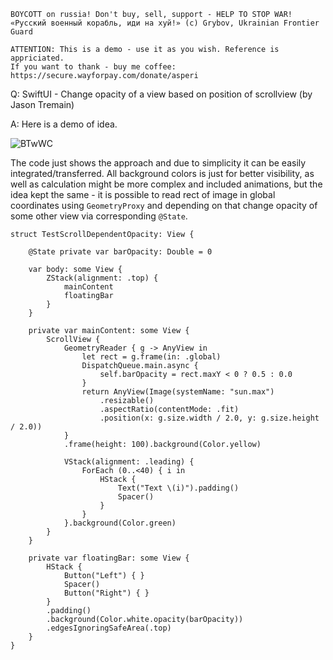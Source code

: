 ```
BOYCOTT on russia! Don't buy, sell, support - HELP TO STOP WAR!
«Русский военный корабль, иди на хуй!» (c) Grybov, Ukrainian Frontier Guard

ATTENTION: This is a demo - use it as you wish. Reference is appriciated.
If you want to thank - buy me coffee: https://secure.wayforpay.com/donate/asperi
```

Q: SwiftUI - Change opacity of a view based on position of scrollview (by Jason Tremain)

A: Here is a demo of idea.

![BTwWC](https://user-images.githubusercontent.com/62171579/175787189-40893b9b-fcaa-4006-a3bd-fd9fab779e41.gif)

The code just shows the approach and due to simplicity it can be easily integrated/transferred. All background colors is just for better visibility, as well as calculation might be more complex and included animations, but the idea kept the same - it is possible to read rect of image in global coordinates using `GeometryProxy` and depending on that change opacity of some other view via corresponding `@State`.

    struct TestScrollDependentOpacity: View {
    
        @State private var barOpacity: Double = 0
    
        var body: some View {
            ZStack(alignment: .top) {
                mainContent
                floatingBar
            }
        }
    
        private var mainContent: some View {
            ScrollView {
                GeometryReader { g -> AnyView in
                    let rect = g.frame(in: .global)
                    DispatchQueue.main.async {
                        self.barOpacity = rect.maxY < 0 ? 0.5 : 0.0
                    }
                    return AnyView(Image(systemName: "sun.max")
                        .resizable()
                        .aspectRatio(contentMode: .fit)
                        .position(x: g.size.width / 2.0, y: g.size.height / 2.0))
                }
                .frame(height: 100).background(Color.yellow)
    
                VStack(alignment: .leading) {
                    ForEach (0..<40) { i in
                        HStack {
                            Text("Text \(i)").padding()
                            Spacer()
                        }
                    }
                }.background(Color.green)
            }
        }
    
        private var floatingBar: some View {
            HStack {
                Button("Left") { }
                Spacer()
                Button("Right") { }
            }
            .padding()
            .background(Color.white.opacity(barOpacity))
            .edgesIgnoringSafeArea(.top)
        }
    }
    
